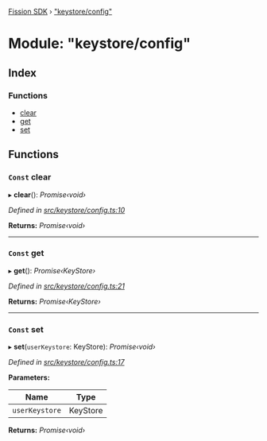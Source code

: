 [Fission SDK](../README.md) › ["keystore/config"](_keystore_config_.md)

# Module: "keystore/config"

## Index

### Functions

* [clear](_keystore_config_.md#const-clear)
* [get](_keystore_config_.md#const-get)
* [set](_keystore_config_.md#const-set)

## Functions

### `Const` clear

▸ **clear**(): *Promise‹void›*

*Defined in [src/keystore/config.ts:10](https://github.com/fission-suite/webnative/blob/33d72ef/src/keystore/config.ts#L10)*

**Returns:** *Promise‹void›*

___

### `Const` get

▸ **get**(): *Promise‹KeyStore›*

*Defined in [src/keystore/config.ts:21](https://github.com/fission-suite/webnative/blob/33d72ef/src/keystore/config.ts#L21)*

**Returns:** *Promise‹KeyStore›*

___

### `Const` set

▸ **set**(`userKeystore`: KeyStore): *Promise‹void›*

*Defined in [src/keystore/config.ts:17](https://github.com/fission-suite/webnative/blob/33d72ef/src/keystore/config.ts#L17)*

**Parameters:**

Name | Type |
------ | ------ |
`userKeystore` | KeyStore |

**Returns:** *Promise‹void›*
